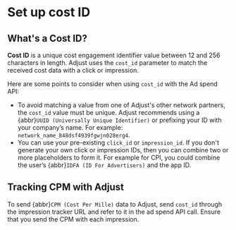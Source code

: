 # Set up cost ID

## What's a Cost ID?

**Cost ID** is a unique cost engagement identifier value between 12 and 256 characters in length. Adjust uses the `cost_id` parameter to match the received cost data with a click or impression.

Here are some points to consider when using `cost_id` with the Ad spend API:

* To avoid matching a value from one of Adjust's other network partners, the `cost_id` value must be unique. Adjust recommends using a {abbr}`UUID (Universally Unique Identifier)` or prefixing your ID with your company’s name. For example: `network_name_848dsf4939fgwjn028erg4`.
* You can use your pre-existing `click_id` or `impression_id`. If you don't generate your own click or impression IDs, then you can combine two or more placeholders to form it. For example for CPI, you could combine the user’s {abbr}`IDFA (ID For Advertisers)` and the app ID.

## Tracking CPM with Adjust

To send {abbr}`CPM (Cost Per Mille)` data to Adjust, send `cost_id` through the impression tracker URL and refer to it in the ad spend API call. Ensure that you send the CPM with each impression.
